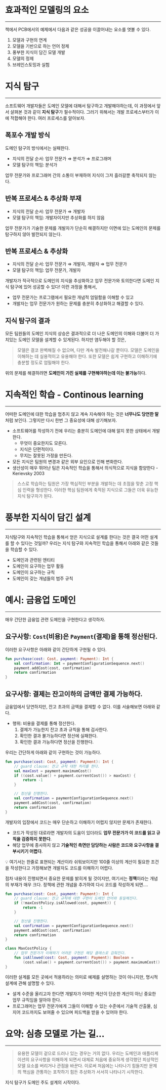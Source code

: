 # 효과적인 모델링의 요소

---

책에서 PCB에서의 예제에서 다음과 같은 성공을 이끌어내는 요소를 엿볼 수 있다.

1. 모델과 구현의 연계
2. 모델을 기반으로 하는 언어 정제
3. 풍부한 지식이 담긴 모델 개발
4. 모델의 정제
5. 브레인스토밍과 실험

# 지식 탐구

---

소프트웨어 개발자들은 도메인 모델에 대해서 탐구하고 개발해야하는데, 이 과정에서 앞서 살펴본 것과 같이 **지식 탐구**가 필수적이다. 그러기 위해서는 개발 프로세스부터가 이에 적합해야 한다. 여러 프로세스를 알아보자.

## 폭포수 개발 방식

도메인 탐구의 방식에서는 실패한다.

- 지식의 전달 순서: 업무 전문가 ⇒ 분석가 ⇒ 프로그래머
- 모델 탐구의 책임: 분석가

업무 전문가와 프로그래머 간의 소통이 부재하여 지식이 그저 흘러갈뿐 축적되지 않는다.

## 반복 프로세스 & 추상화 부재

- 지식의 전달 순서: 업무 전문가 ⇒ 개발자
- 모델 탐구의 책임: 개발자이지만 추상화를 하지 않음

업무 전문가가 기술한 문제를 개발자가 단순히 해결하지만 이면에 있는 도메인의 문제를 탐구하지 않아 발전되지 않는다.

## 반복 프로세스 & 추상화

- 지식의 전달 순서: 업무 전문가 ⇒ 개발자, 개발자 ⇒ 업무 전문가
- 모델 탐구의 책임: 업무 전문가, 개발자

개발자가 적극적으로 도메인의 지식을 추상화하고 업무 전문가와 토의한다면 도메인 지식 탐구에 있어 성공할 수 있다! 이런 과정을 통해서,

- 업무 전문가는 프로그램에서 필요한 개념적 엄밀함을 이해할 수 있고
- 개발자는 업무 전문가가 원하는 문제를 충분히 추상화하고 해결할 수 있다.

## 지식 탐구의 결과

모든 팀원들의 도메인 지식의 상승은 결과적으로 더 나은 도메인의 이해와 더불어 더 가치있는 도메인 모델을 설계할 수 있게된다. 하지만 염두해야 할 것은,

> 모델은 결코 완벽해질 수 없으며, 다만 계속 발전해나갈 뿐이다. 모델은 도메인을 이해하는 데 실용적이고 유용해야 한다. 또한 모델은 쉽게 구현하고 이해하기에 충분할 정도로 엄밀해야 한다.


위의 문제를 해결하려면 **도메인이 가진 실체를 구현해야하는데 이는 불가능**하다.

# 지속적인 학습 - Continous learning

---

어떠한 도메인에 대한 학습을 멈추지 않고 계속 지속해야 하는 것은 **너무나도 당연한 말**처럼 보인다. 그렇지만 다시 한번 그 중요성에 대해 상기해보자.

- 소프트웨어를 작성하기 전에 우리는 충분히 도메인에 대해 알지 못한 상태에서 개발한다.
    - 무엇이 중요한지도 모른다.
    - 지식은 단편적이다.
    - 무지는 잘못된 가정을 만든다.
- 모든 지식은 팀원의 변경과 같은 외부 요인으로 인해 변화한다.
- 생산성이 매우 뛰어난 팀은 지속적인 학습을 통해서 의식적으로 지식을 함양한다 - Kerievsky 2003

> 스스로 학습하는 팀원은 가장 핵심적인 부분을 개발하는 데 초점을 맞춘 고정 핵심 인력을 형성한다. 이러한 핵심 팀원에게 축적된 지식으로 그들은 더욱 유능한 지식 탐구자가 된다.
> 

# 풍부한 지식이 담긴 설계

---

지식탐구와 지속적인 학습을 통해서 얻은 지식으로 설계를 한다는 것은 결국 어떤 설계를 할 수 있다는 것일까? 우리는 지식 탐구와 지속적인 학습을 통해서 아래와 같은 것들을 학습할 수 있다.

- 도메인과 관련된 엔티티
- 도메인이 요구하는 업무 활동
- 도메인이 요구하는 규칙
- 도메인이 갖는 개념들의 범주 규칙

# 예시: 금융업 도메인

---

매우 간단한 금융업 관련 도메인을 구현한다고 생각하자. 

## 요구사항: `Cost`(비용)은 `Payment`(결제)을 통해 정산된다.

이러한 요구사항은 아래와 같이 간단하게 구현될 수 있다.

```kotlin
fun purchase(cost: Cost, payment: Payment): Int {
    val confirmation: Int = paymentConfigurationSequence.next()
    payment.addCost(cost, confirmation)
    return confirmation
}
```

## 요구사항: 결제는 잔고이하의 금액만 결제 가능하다.

금융업에서 당연하지만, 잔고 초과의 금액을 결제할 수 없다. 이를 서술해보면 아래와 같다.

- 행위: 비용을 결제를 통해 정산한다.
    1. 결제가 가능한지 잔고 초과 규칙을 통해 검사한다.
    2. 확인한 결과 불가능하다면 정산에 실패한다.
    3. 확인한 결과 가능하다면 정산을 진행한다.

우리는 간단하게 아래와 같이 구현하는 것이 가능하다.

```kotlin
fun purchase(cost: Cost, payment: Payment): Int {
    // guard clause: 잔고 규칙 대한 처리를 한다.
    val maxCost = payment.maximumCost()
    if ((cost.value() + payment.currentCost()) > maxCost) {
        return -1
    }

    // 정산을 진행한다.
    val confirmation = paymentConfigurationSequence.next()
    payment.addCost(cost, confirmation)
    return confirmation
}
```

개발자의 입장에서 코드는 매우 단순하고 이해하기 어렵지 않지만 문제가 존재한다.

- 코드가 작성된 대로라면 개발자의 도움이 있더라도 **업무 전문가가 이 코드를 읽고 규칙을 검증하지 못한다**.
- 해당 업무에 종사하지 않고 **기술적인 측면만 담당하는 사람은 코드와 요구사항을 결부시키기 어렵다**.

<aside>
💡 여기서는 한줄로 표현되는 계산이라 쉬워보이지만 100줄 이상의 계산이 필요한 조건을 작성한다고 가정해보면 개발자도 코드를 이해하기 어렵다.
</aside>

점차 내용이 진행되면서 중요한 문제를 밝히게 될 것이지만, 여기서는 **정책**이라는 개념의 부재가 매우 크다. 정책에 관한 개념을 추가하여 다시 코드를 작성하게 되면….

```kotlin
fun purchase(cost: Cost, payment: Payment): Int {
    // guard clause: 잔고 규칙에 대한 구현이 도메인 언어와 동일해진다.
    if (!maxCostPolicy.isAllowed(cost, payment)) {
        return -1
    }

    // 정산을 진행한다.
    val confirmation = paymentConfigurationSequence.next()
    payment.addCost(cost, confirmation)
    return confirmation
}

class MaxCostPolicy {
    // 업무 전문가가 이해하기 어려운 구현은 해당 클래스로 감춰진다.
    fun isAllowed(cost: Cost, payment: Payment): Boolean =
        (cost.value() + payment.currentCost()) > payment.maximumCost()
}
```

이러한 설계를 모든 곳에서 적용하라는 의미로 예제를 설명하는 것이 아니지만, 명시적 설계에 관해 설명할 수 있다.

- 설계 수준을 올리고자 한다면 개발자가 어떠한 계산이 단순한 계산이 아닌 중요한 업무 규칙임을 알아야 한다.
- 프로그래머는 업무 전문가에게 그들이 이해할 수 있는 수준에서 기술적 산출물, 심지어 코드까지도 보여줄 수 있으며 피드백을 받을 수 있어야 한다.

# 요약: 심층 모델로 가는 길…

---

> 유용한 모델이 겉으로 드러나 있는 경우는 거의 없다. 우리는 도메인과 애플리케이션의 요구사항을 이해하게 되면서 대체로 처음에 중요하게 생각했던 피상적인 모델 요소를 버리거나 관점을 바꾼다. 이로써 처음에는 나타나기 힘들지만 문제의 핵심을 관통하는 포착하기 힘든 추상화가 서서히 나타나기 시작한다.

지식 탐구가 도메인 주도 설계의 시작이다.